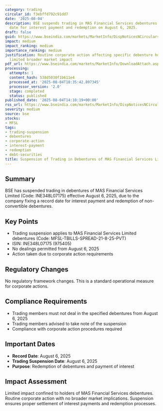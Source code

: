 ```yaml
---
category: trading
circular_id: f3ebffd792c91dd7
date: '2025-08-04'
description: BSE suspends trading in MAS Financial Services debentures due to record
  date for interest payment and redemption on August 6, 2025.
draft: false
guid: https://www.bseindia.com/markets/MarketInfo/DispNoticesNCirculars.aspx?Noticeid={74BD5547-6C3F-4977-AC50-02CC0B8149F9}&noticeno=20250804-52&dt=08/04/2025&icount=52&totcount=60&flag=0
impact: medium
impact_ranking: medium
importance_ranking: medium
justification: Routine corporate action affecting specific debenture holders with
  limited broader market impact
pdf_url: https://www.bseindia.com/markets/MarketInfo/DownloadAttach.aspx?id=20250804-52&attachedId=
processing:
  attempts: 1
  content_hash: 538d5030f1b611e4
  processed_at: '2025-08-04T18:35:42.897345'
  processor_version: '2.0'
  stage: completed
  status: published
published_date: '2025-08-04T14:10:19+00:00'
rss_url: https://www.bseindia.com/markets/MarketInfo/DispNoticesNCirculars.aspx?Noticeid={74BD5547-6C3F-4977-AC50-02CC0B8149F9}&noticeno=20250804-52&dt=08/04/2025&icount=52&totcount=60&flag=0
severity: medium
source: bse
stocks:
- MFSL
tags:
- trading-suspension
- debentures
- corporate-action
- interest-payment
- redemption
- debt-securities
title: Suspension of Trading in Debentures of MAS Financial Services Limited
---
```


## Summary

BSE has suspended trading in debentures of MAS Financial Services Limited (Code: INE348L07175) effective August 6, 2025, due to the company fixing a record date for interest payment and redemption of non-convertible debentures.

## Key Points

- Trading suspension applies to MAS Financial Services Limited debentures (Code: MFSL-TBILLS-SPREAD-21-8-25-PVT)
- ISIN: INE348L07175 (975405)
- No dealings permitted from August 6, 2025
- Action taken due to corporate action requirements

## Regulatory Changes

No regulatory framework changes. This is a standard operational measure for corporate actions.

## Compliance Requirements

- Trading members must not deal in the specified debentures from August 6, 2025
- Trading members advised to take note of the suspension
- Compliance with corporate action procedures required

## Important Dates

- **Record Date**: August 6, 2025
- **Trading Suspension Date**: August 6, 2025
- **Purpose**: Redemption of debentures and payment of interest

## Impact Assessment

Limited impact confined to holders of MAS Financial Services debentures. Routine corporate action with no broader market implications. Suspension ensures proper settlement of interest payments and redemption processes.